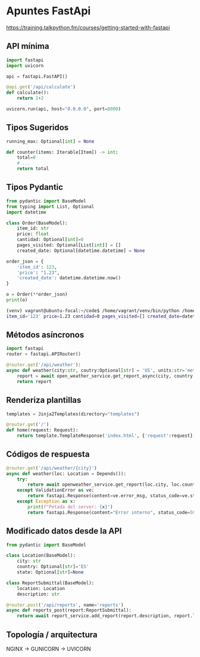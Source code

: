 # Apuntes FastApi

https://training.talkpython.fm/courses/getting-started-with-fastapi

## API mínima

```python
import fastapi
import uvicorn

api = fastapi.FastAPI()

@api.get('/api/calculate')
def calculate():
    return 2+2

uvicorn.run(api, host="0.0.0.0", port=8000)
```

## Tipos Sugeridos

```python
running_max: Optional[int] = None

def counter(items: Iterable[Item]) -> int:
    total=0
    # ...
    return total

```

## Tipos Pydantic

```python
from pydantic import BaseModel
from typing import List, Optional
import datetime

class Order(BaseModel):
    item_id: str
    price: float
    cantidad: Optional[int]=0
    pages_visited: Optional[List[int]] = []
    created_date: Optional[datetime.datetime] = None

order_json = {
    'item_id': 123,
    'price': "1.23",
    'created_date': datetime.datetime.now()
}

o = Order(**order_json)
print(o)
```

```bash
(venv) vagrant@ubuntu-focal:~/code$ /home/vagrant/venv/bin/python /home/vagrant/code/main.py
item_id='123' price=1.23 cantidad=0 pages_visited=[] created_date=datetime.datetime(2020, 12, 6, 18, 37, 7, 32010)
```

## Métodos asíncronos

```python
import fastapi
router = fastapi.APIRouter()

@router.get('/api/weather'):
async def weather(city:str, coutry:Optional[str] = 'US', units:str='metric'):
    report = await open_weather_service.get_report_async(city, country, units)
    return report
```

## Renderiza plantillas

```python
templates = Jinja2Templates(directory="templates")

@router.get('/')
def home(request: Request):
    return template.TemplateResponse('index.html', {'request':request})
```

## Códigos de respuesta
```python
@router.get('/api/weather/{city}')
async def weather(loc: Location = Depends()):
    try:
        return await openweather_service.get_report(loc.city, loc.country)
    except ValidationError as ve:
        return fastapi.Response(content=ve.error_msg, status_code=ve.status_code)
    except Exception as x:
        print(f"Petada del server: {x}")
        return fastapi.Response(content="Error interno", status_code=500)
```


## Modificado datos desde la API

```python
from pydantic import BaseModel

class Location(BaseModel):
    city: str
    country: Optional[str]='ES'
    state: Optional[str]=None

class ReportSubmittal(BaseModel):
    location: Location
    description: str

@router.post('/api/reports', name='reports')
async def reports_post(report:ReportSubmittal):
    return await report_service.add_report(report.description, report.location)
```

## Topología / arquitectura

NGINX -> GUNICORN -> UVICORN


